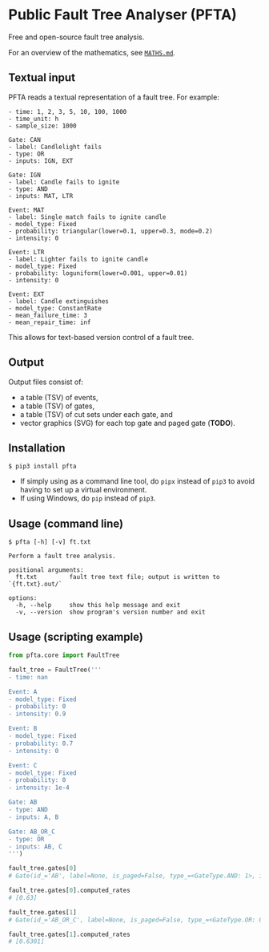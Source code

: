 # Public Fault Tree Analyser (PFTA)

Free and open-source fault tree analysis.

For an overview of the mathematics, see [`MATHS.md`].


## Textual input

PFTA reads a textual representation of a fault tree. For example:

```
- time: 1, 2, 3, 5, 10, 100, 1000
- time_unit: h
- sample_size: 1000

Gate: CAN
- label: Candlelight fails
- type: OR
- inputs: IGN, EXT

Gate: IGN
- label: Candle fails to ignite
- type: AND
- inputs: MAT, LTR

Event: MAT
- label: Single match fails to ignite candle
- model_type: Fixed
- probability: triangular(lower=0.1, upper=0.3, mode=0.2)
- intensity: 0

Event: LTR
- label: Lighter fails to ignite candle
- model_type: Fixed
- probability: loguniform(lower=0.001, upper=0.01)
- intensity: 0

Event: EXT
- label: Candle extinguishes
- model_type: ConstantRate
- mean_failure_time: 3
- mean_repair_time: inf
```

This allows for text-based version control of a fault tree.


## Output

Output files consist of:

- a table (TSV) of events,
- a table (TSV) of gates,
- a table (TSV) of cut sets under each gate, and
- vector graphics (SVG) for each top gate and paged gate (**TODO**).


## Installation

```
$ pip3 install pfta
```

- If simply using as a command line tool, do `pipx` instead of `pip3` to avoid having to set up a virtual environment.
- If using Windows, do `pip` instead of `pip3`.


## Usage (command line)

```
$ pfta [-h] [-v] ft.txt

Perform a fault tree analysis.

positional arguments:
  ft.txt         fault tree text file; output is written to `{ft.txt}.out/`

options:
  -h, --help     show this help message and exit
  -v, --version  show program's version number and exit
```


## Usage (scripting example)

```python
from pfta.core import FaultTree

fault_tree = FaultTree('''
- time: nan

Event: A
- model_type: Fixed
- probability: 0
- intensity: 0.9

Event: B
- model_type: Fixed
- probability: 0.7
- intensity: 0

Event: C
- model_type: Fixed
- probability: 0
- intensity: 1e-4

Gate: AB
- type: AND
- inputs: A, B

Gate: AB_OR_C
- type: OR
- inputs: AB, C
''')

fault_tree.gates[0]
# Gate(id_='AB', label=None, is_paged=False, type_=<GateType.AND: 1>, input_ids=['A', 'B'], input_ids_line_number=21, comment=None, is_top_gate=False, computed_expression=Expression(Term(0b11)), computed_probabilities=[0.0], computed_intensities=[0.63], computed_rates=[0.63])

fault_tree.gates[0].computed_rates
# [0.63]

fault_tree.gates[1]
# Gate(id_='AB_OR_C', label=None, is_paged=False, type_=<GateType.OR: 0>, input_ids=['AB', 'C'], input_ids_line_number=25, comment=None, is_top_gate=True, computed_expression=Expression(Term(0b11), Term(0b100)), computed_probabilities=[0.0], computed_intensities=[0.6301], computed_rates=[0.6301])

fault_tree.gates[1].computed_rates
# [0.6301]
```


[`MATHS.md`]: MATHS.md
